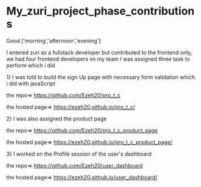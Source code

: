 # My_zuri_project_phase_contributions

Good ['morning','afternoon','evening']

I entered zuri as a fullstack developer but contributed to the frontend only, we had four frontend developers im my team
I was assigned three task to perform which i did

1}     I was told to build the sign Up page with necessary form validation which i did with javaScript



   the repo=> https://github.com/Ezeh20/pro_t_c
   
   
   
   the hosted page=> https://ezeh20.github.io/pro_t_c/
   
   
   
   
   
2}      I was also assigned the product page 


   the repo=> https://github.com/Ezeh20/pro_t_c_product_page
   
   
   
   the hosted page=> https://ezeh20.github.io/pro_t_c_product_page/
   
   
   
   
   
3}     I worked on the Profile session of the user's dashboard



   the repo=> https://github.com/Ezeh20/user_dashboard
   
   
   
   
   the hosted page=> https://ezeh20.github.io/user_dashboard/
   
